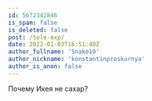 ```yaml
---
id: 5672342846
is_spam: false
is_deleted: false
post: /tele-exp/
date: 2022-01-03T16:51:40Z
author_fullname: 'Snake19'
author_nickname: 'konstantinproskurnya'
author_is_anon: false
---
```


<p>Почему Икея не сахар?</p>
